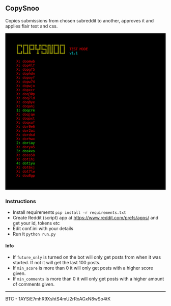 ## CopySnoo

Copies submissions from chosen subreddit to another, approves it and applies flair text and css.

![](https://github.com/impshum/CopySnoo/blob/master/ss1.1.jpg?raw=true)

### Instructions

- Install requirements ```pip install -r requirements.txt```
- Create Reddit (script) app at https://www.reddit.com/prefs/apps/ and get your id, tokens etc
- Edit conf.ini with your details
- Run it ```python run.py```

#### Info

- If ```future_only``` is turned on the bot will only get posts from when it was started. If not it will get the last 100 posts.
- If ```min_score``` is more than 0 it will only get posts with a higher score given.
- If ```min_comments``` is more than 0 it will only get posts with a higher amount of comments given.

---

BTC - 1AYSiE7mhR9XshtS4mU2rRoAGxN8wSo4tK
